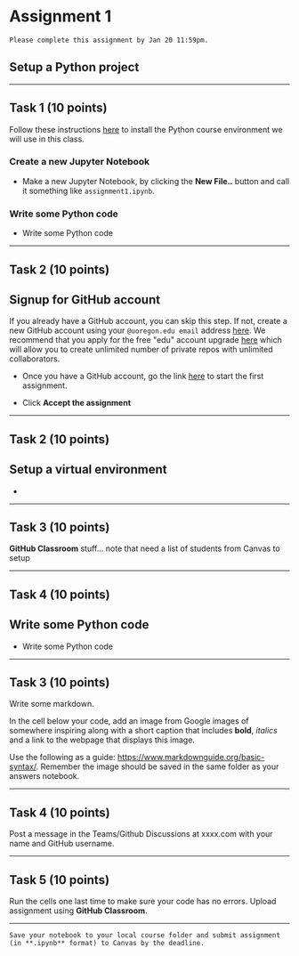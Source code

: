 # Assignment 1

```{admonition} Deadline
Please complete this assignment by Jan 20 11:59pm.
```

## Setup a Python project 

*****************************

## Task 1 (10 points)

Follow these instructions [here](../course-info/python-conda.md) to install the Python course environment we will use in this class. 

### Create a new Jupyter Notebook

* Make a new Jupyter Notebook, by clicking the **New File..** button and call it something like `assignment1.ipynb`.

### Write some Python code

* Write some Python code


*****************************

## Task 2 (10 points)

## Signup for GitHub account

If you already have a GitHub account, you can skip this step. If not, create a new GitHub account using your `@uoregon.edu email` address [here](https://github.com/). We recommend that you apply for the free "edu" account upgrade [here](https://education.github.com/discount_requests/new) which will allow you to create unlimited number of private repos with unlimited collaborators.

* Once you have a GitHub account, go the link [here](https://classroom.github.com/a/7zkGfqJV) to start the first assignment.

* Click **Accept the assignment**


*****************************

## Task 2 (10 points)

## Setup a virtual environment

* 


*****************************

## Task 3 (10 points)

**GitHub Classroom** stuff... note that need a list of students from Canvas to setup

*****************************

## Task 4 (10 points)

## Write some Python code

* Write some Python code


*****************************

## Task 3 (10 points)

Write some markdown.

In the cell below your code, add an image from Google images of somewhere inspiring along with a short caption that includes **bold**, *italics* and a link to the webpage that displays this image. 

Use the following as a guide: https://www.markdownguide.org/basic-syntax/. Remember the image should be saved in the same folder as your answers notebook.

*****************************

## Task 4 (10 points)

Post a message in the Teams/Github Discussions at xxxx.com with your name and GitHub username.

*****************************

## Task 5 (10 points) 

Run the cells one last time to make sure your code has no errors. Upload assignment using **GitHub Classroom**.


*****************************


```{important}
Save your notebook to your local course folder and submit assignment (in **.ipynb** format) to Canvas by the deadline.
